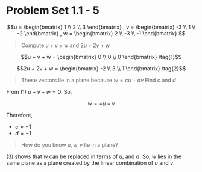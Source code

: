 # Problem Set 1.1 - 5
```math
u =
\begin{bmatrix}
1 \\
2 \\
3
\end{bmatrix}
, v =
\begin{bmatrix}
-3 \\
1 \\
-2
\end{bmatrix}
, w = 
\begin{bmatrix}
2 \\
-3 \\
-1
\end{bmatrix}

```

> Compute $u + v + w$ and $2u + 2v + w$

```math
u + v + w = \begin{bmatrix}
0 \\
0 \\
0
\end{bmatrix} \tag{1}
```

```math
2u + 2v + w = \begin{bmatrix}
-2 \\
3 \\
1
\end{bmatrix} \tag{2}
```

> These vectors lie in a plane because $w = cu + dv$
> Find $c$ and $d$

From $(1)$ $u + v + w = 0$. So,
```math
w = -u - v \tag{3}
```

Therefore,
- $c = -1$
- $d = -1$

> How do you know $u, w, v$ lie in a plane?

$(3)$ shows that $w$ can be replaced in terms of $u$, and $d$. So, $w$ lies in the same plane as a plane created by the linear combination of $u$ and $v$.